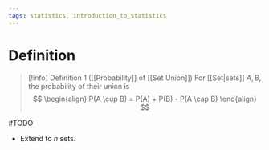 ```yaml
---
tags: statistics, introduction_to_statistics
---
```


# Definition

> [!info] Definition 1 ([[Probability]] of [[Set Union]])
> For [[Set|sets]] $A, B$, the probability of their union is
> $$
> \begin{align}
> P(A \cup B) = P(A) + P(B) - P(A \cap B)
> \end{align}
> $$

#TODO 
- Extend to $n$ sets.